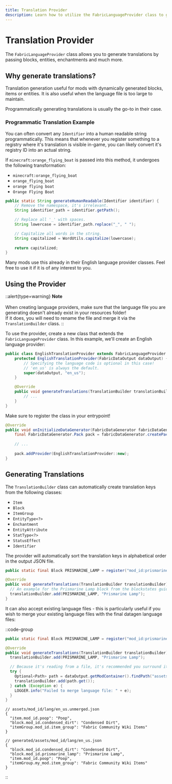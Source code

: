 ```yaml
---
title: Translation Provider
description: Learn how to utilize the FabricLanguageProvider class to generate language files.
---
```


# Translation Provider

The `FabricLanguageProvider` class allows you to generate translations by passing blocks, entities, enchantments and much more.

## Why generate translations?

Translation generation useful for mods with dynamically generated blocks, items or entities. It is also useful when the language file is too large to maintain.

Programmatically generating translations is usually the go-to in their case.

### Programmatic Translation Example

You can often convert any `Identifier` into a human readable string programmatically. This means that whenever you register something to a registry where it's translation is visible in-game, you can likely convert it's registry ID into an actual string.

If `minecraft:orange_flying_boat` is passed into this method, it undergoes the following transformation:

- `minecraft:orange_flying_boat`
- `orange_flying_boat`
- `orange flying boat`
- `Orange Flying Boat`

```java
public static String generateHumanReadable(Identifier identifier) {
    // Remove the namespace, it's irrelevant.
    String identifier_path = identifier.getPath();

    // Replace all '_' with spaces.
    String lowercase = identifier_path.replace("_", " ");

    // Capitalize all words in the string.
    String capitalized = WordUtils.capitalize(lowercase);
    
    return capitalized;
}
```

Many mods use this already in their English language provider classes. Feel free to use it if it is of any interest to you.

## Using the Provider

::alert{type=warning}
**Note**<br><br>
When creating language providers, make sure that the language file you are generating doesn't already exist in your resources folder!<br>
If it does, you will need to rename the file and merge it via the `TranslationBuilder` class.
::

To use the provider, create a new class that extends the `FabricLanguageProvider` class. In this example, we'll create an English language provider:

```java
public class EnglishTranslationProvider extends FabricLanguageProvider {
    protected EnglishTranslationProvider(FabricDataOutput dataOutput) {
        // Specifying the language code is optional in this case!
        // 'en_us' is always the default.
        super(dataOutput, "en_us");
    }

    @Override
    public void generateTranslations(TranslationBuilder translationBuilder) {
        // ...
    }
}
```

Make sure to register the class in your entrypoint!

```java
@Override
public void onInitializeDataGenerator(FabricDataGenerator fabricDataGenerator) {
    final FabricDataGenerator.Pack pack = fabricDataGenerator.createPack();
            
    // ...
            
    pack.addProvider(EnglishTranslationProvider::new);
}
```

## Generating Translations

The `TranslationBuilder` class can automatically create translation keys from the following classes:

- `Item`
- `Block`
- `ItemGroup`
- `EntityType<?>`
- `Enchantment`
- `EntityAttribute`
- `StatType<?>`
- `StatusEffect`
- `Identifier`

The provider will automatically sort the translation keys in alphabetical order in the output JSON file.

```java
public static final Block PRISMARINE_LAMP = register("mod_id:prismarine_lamp", ...);

@Override
public void generateTranslations(TranslationBuilder translationBuilder) {
  // An example for the Prismarine Lamp block from the blockstates guide.
  translationBuilder.add(PRISMARINE_LAMP, "Prismarine Lamp");
}
```

It can also accept existing language files - this is particularly useful if you wish to merge your existing language files with the final datagen language files:

::code-group
```java [Provider]
public static final Block PRISMARINE_LAMP = register("mod_id:prismarine_lamp", ...);

@Override
public void generateTranslations(TranslationBuilder translationBuilder) {
  translationBuilder.add(PRISMARINE_LAMP, "Prismarine Lamp"); 

  // Because it's reading from a file, it's recommended you surround it in a try/catch statement.
  try {
    Optional<Path> path = dataOutput.getModContainer().findPath("assets/mod_id/lang/en_us.unmerged.json");
    translationBuilder.add(path.get());
  } catch (Exception e) {
    LOGGER.info("Failed to merge language file: " + e);
  }
} 
```
```jsonc [en_us.unmerged.json]
// assets/mod_id/lang/en_us.unmerged.json
{
  "item.mod_id.poop": "Poop",
  "block.mod_id.condensed_dirt": "Condensed Dirt",
  "itemGroup.mod_id.item_group": "Fabric Community Wiki Items"
}
```
```jsonc [Output JSON]
// generated/assets/mod_id/lang/en_us.json
{
  "block.mod_id.condensed_dirt": "Condensed Dirt",
  "block.mod_id.prismarine_lamp": "Prismarine Lamp",
  "item.mod_id.poop": "Poop",
  "itemGroup.my_mod.item_group": "Fabric Community Wiki Items"
}
```
::


